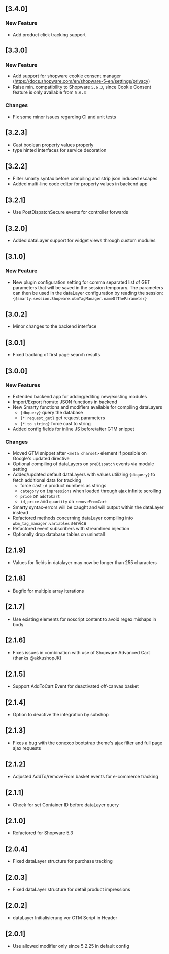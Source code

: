 ## [3.4.0]
### New Feature

- Add product click tracking support

## [3.3.0]
### New Feature

- Add support for shopware cookie consent manager (https://docs.shopware.com/en/shopware-5-en/settings/privacy)
- Raise min. compatibility to Shopware `5.6.3`, since Cookie Consent feature is only available from `5.6.3`

### Changes

- Fix some minor issues regarding CI and unit tests

## [3.2.3]
- Cast boolean property values properly
- type hinted interfaces for service decoration

## [3.2.2]
- Filter smarty syntax before compiling and strip json induced escapes
- Added multi-line code editor for property values in backend app

## [3.2.1]
- Use PostDispatchSecure events for controller forwards

## [3.2.0]
- Added dataLayer support for widget views through custom modules

## [3.1.0]
### New Feature

- New plugin configuration setting for comma separated list of GET parameters that will be saved in the session temporary.
  The parameters can then be used in the dataLayer configuration by reading the session:
  `{$smarty.session.Shopware.wbmTagManager.nameOfTheParameter}`

## [3.0.2]

- Minor changes to the backend interface

## [3.0.1]

- Fixed tracking of first page search results

## [3.0.0]
### New Features

- Extended backend app for adding/editing new/existing modules
- Import/Export from/to JSON functions in backend
- New Smarty functions and modifiers available for compiling dataLayers
  - `{dbquery}` query the database
  - `{*|request_get}` get request parameters
  - `{*|to_string}` force cast to string
- Added config fields for inline JS before/after GTM snippet

### Changes

- Moved GTM snippet after `<meta charset>` element if possible on Google's updated directive
- Optional compiling of dataLayers on `preDispatch` events via module setting
- Added/updated default dataLayers with values utilizing `{dbquery}` to fetch additional data for tracking
  - force cast `id` product numbers as strings
  - `category` on `impressions` when loaded through ajax infinite scrolling
  - `price` on `addToCart`
  - `id`, `price` and `quantity` on `removeFromCart`
- Smarty syntax-errors will be caught and will output within the dataLayer instead
- Refactored methods concerning dataLayer compiling into `wbm_tag_manager.variables` service
- Refactored event subscribers with streamlined injection
- Optionally drop database tables on uninstall

## [2.1.9]

- Values for fields in datalayer may now be longer than 255 characters

## [2.1.8]

- Bugfix for multiple array iterations

## [2.1.7]

- Use existing elements for noscript content to avoid regex mishaps in body

## [2.1.6]

- Fixes issues in combination with use of Shopware Advanced Cart (thanks @akkushopJK)

## [2.1.5]

- Support AddToCart Event for deactivated off-canvas basket

## [2.1.4]

- Option to deactive the integration by subshop

## [2.1.3]

- Fixes a bug with the conexco bootstrap theme's ajax filter and full page ajax requests

## [2.1.2]

- Adjusted AddTo/removeFrom basket events for e-commerce tracking

## [2.1.1]

- Check for set Container ID before dataLayer query

## [2.1.0]

- Refactored for Shopware 5.3

## [2.0.4]

- Fixed dataLayer structure for purchase tracking

## [2.0.3]

- Fixed dataLayer structure for detail product impressions

## [2.0.2]

- dataLayer Initialisierung vor GTM Script in Header

## [2.0.1]

- Use allowed modifier only since 5.2.25 in default config
